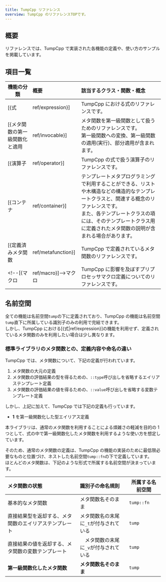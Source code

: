 ```yaml
---
title: TumpCpp リファレンス
overview: TumpCpp のリファレンスTOPです。
---
```


## 概要

リファレンスでは、TumpCpp で実装された各機能の定義や、使い方のサンプルを掲載しています。

## 項目一覧

| 機能の分類 | 概要 | 該当するクラス・関数・概念 |
| --- | :--- | :--- |
| [{式|ref/expression}] | TumpCpp における式のリファレンスです。 | [{exp|ref/expression/exp}], [{sec|ref/expression/sec}], [{lambda|ref/expression/lambda}], [{mp_if|ref/expression/mp_if}], [{guard|ref/expression/guard}] |
| [{メタ関数の第一級関数化と適用|ref/invocable}] | メタ関数を第一級関数として扱うためのリファレンスです。<br>第一級関数への変換、第一級関数の適用(実行)、部分適用が含まれます。 | [{callback|ref/invocable/callback}], [{cbk|ref/invocable/callback}], [{partial_apply|ref/invocable/partial_apply}], [{Invocable|ref/invocable/invocable}] [{invoke|ref/invocable/invoke}], [{invoke_list|ref/invocable/invoke_list}], [{apply|ref/invocable/apply}], [{flip|ref/invocable/flip}], [{compose|ref/invocable/compose}] |
| [{演算子|ref/operator}] | TumpCpp の式で扱う演算子のリファレンスです。 | [{_apply|ref/operator/apply}], [{_dot|ref/operator/dot}], [{_eq|ref/operator/compare}], [{_ne|ref/operator/compare}], [{_or|ref/operator/logical}], [{_and|ref/operator/logical}], [{_elem|ref/operator/elem}], [{_not_elem|ref/operator/elem}], [{_concat|ref/operator/concat}], [{_cons|ref/operator/concat}], [{_fmap|ref/operator/fmap}], [{_ap|ref/operator/ap}], [{_bind|ref/operator/bind}],  [{_op|ref/operator/op}] |
| [{コンテナ|ref/container}] | テンプレートメタプログラミングで利用することができる、リストや木構造などの構造的なテンプレートクラスと、関連する概念のリファレンスです。<br>また、各テンプレートクラスの項には、そのテンプレートクラス用に定義されたメタ関数の説明が含まれる場合があります。 | [{list|ref/container/list}], [{vlist|ref/container/vlist}], [{ファンクタ|ref/container/functor}], [{アプリカティブファンクタ|ref/container/applicative}], [{モナド|ref/container/monad}] |
| [{定義済みメタ関数|ref/metafunction}] | TumpCpp で定義されているメタ関数のリファレンスです。 | [{標準ライブラリのメタ関数の第一級関数|ref/metafunction/std}], [{to_true|ref/metafunction/to_true}], [{left/right|ref/metafunction/left_right}], [{mp_if|ref/metafunction/mp_if}], [{through/block|ref/metafunction/through_block}] |
| <!--[{マクロ|ref/macro}]-->マクロ | TumpCpp に影響を及ぼすプリプロセッサマクロ定義についてのリファレンスです。 |  |

## 名前空間

全ての機能は名前空間`tump`の下に定義されており、TumpCpp の機能は名前空間`tump`直下に所属している識別子のみの利用で完結できます。  
しかし、TumpCpp における[{式|ref/expression}]の機能を利用せず、定義されているメタ関数のみを利用したい場合は少し異なります。

### 標準ライブラリのメタ関数との、定義内容や命名の違い

TumpCpp では、メタ関数について、下記の定義が行われています。

1. メタ関数の大元の定義
1. メタ関数の評価結果の型を得るための、`::type`呼び出しを省略するエイリアステンプレート定義
1. メタ関数の評価結果の値を得るための、`::value`呼び出しを省略する変数テンプレート定義

しかし、上記に加えて、TumpCpp では下記の定義も行っています。

- **1** を第一級関数化した型エイリアス定義

本ライブラリは、通常のメタ関数を利用することによる煩雑さの軽減を目的の 1 つとして、式の中で第一級関数化したメタ関数を利用するような使い方を想定しています。

そのため、通常のメタ関数の定義は、TumpCpp の機能の実装のために最低限必要なものと位置づけ、ネストした名前空間`tump::fn`の下で定義しています。  
ほとんどのメタ関数は、下記のような形式で所属する名前空間が決まっています。

| メタ関数の状態 | 識別子の命名規則 | 所属する名前空間 |
| :--- | :--- | --- |
| 基本的なメタ関数 | メタ関数名そのまま | `tump::fn` |
| 直接結果型を返却する、メタ関数のエイリアステンプレート | メタ関数名の末尾に`_t`が付与されている | `tump` |
| 直接結果の値を返却する、メタ関数の変数テンプレート |　メタ関数の末尾に`_v`が付与されている | `tump` |
| **第一級関数化したメタ関数** | **メタ関数名そのまま** | `tump` |
